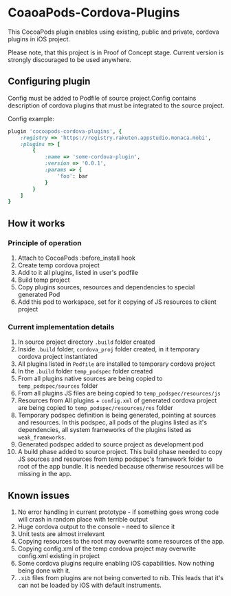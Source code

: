# CoaoaPods-Cordova-Plugins

This CocoaPods plugin enables using existing, public and private, cordova
plugins in iOS project.

Please note, that this project is in Proof of Concept stage. Current version is
strongly discouraged to be used anywhere.

## Configuring plugin

Config must be added to Podfile of source project.Config contains description
of cordova plugins that must be integrated to the source project.

Config example:

```ruby
plugin 'cocoapods-cordova-plugins', {
    :registry => 'https://registry.rakuten.appstudio.monaca.mobi',
    :plugins => [
        {
            :name => 'some-cordova-plugin',
            :version => '0.0.1',
            :params => {
                'foo': bar
            }
        }
    ]
}
```

## How it works

### Principle of operation

1. Attach to CocoaPods :before_install hook
2. Create temp cordova project
3. Add to it all plugins, listed in user's podfile
4. Build temp project
5. Copy plugins sources, resources and dependencies to special generated Pod
6. Add this pod to workspace, set for it copying of JS resources to client project

### Current implementation details

1. In source project directory `.build` folder created
2. Inside `.build` folder, `cordova_proj` folder created, in it temporary cordova
project instantiated
3. All plugins listed in `Podfile` are installed to temporary cordova project
4. In the `.build` folder `temp_podspec` folder created
5. From all plugins native sources are being copied to `temp_podspec/sources` folder
6. From all plugins JS files are being copied to `temp_podspec/resources/js`
7. Resources from All plugins + `config.xml` of generated cordova project are being
 copied to `temp_podspec/resources/res` folder
8. Temporary podspec definition is being generated, pointing at sources and
resources. In this podspec, all pods of the plugins listed as it's dependencies,
all system frameworks of the plugins listed as `weak_frameworks`.
9. Generated podspec added to source project as development pod
10. A build phase added to source project. This build phase needed to copy JS
sources and resources from temp podspec's framework folder to root of the app
bundle. It is needed because otherwise resources will be missing in the app.

## Known issues

1. No error handling in current prototype - if something goes wrong code will
crash in random place with terrible output
2. Huge cordova output to the console - need to silence it
3. Unit tests are almost irrelevant
4. Copying resources to the root may overwrite some resources of the app.
5. Copying config.xml of the temp cordova project may overwrite config.xml existing in project
5. Some cordova plugins require enabling iOS capabilities. Now nothing being done with it.
6. `.xib` files from plugins are not being converted to nib. This leads that it's can not be loaded by iOS with default instruments.
